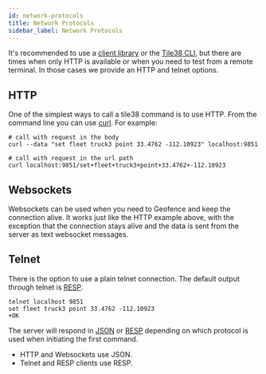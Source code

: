 ```yaml
---
id: network-protocols
title: Network Protocols
sidebar_label: Network Protocols
---
```




It's recommended to use a [client library](/clients) or the [Tile38 CLI](/topics/command-line-interface), but there are times when only HTTP is available or when you need to test from a remote terminal. In those cases we provide an HTTP and telnet options.

## HTTP

One of the simplest ways to call a tile38 command is to use HTTP. From the command line you can use [curl](https://curl.haxx.se/). For example:

```plaintext
# call with request in the body
curl --data "set fleet truck3 point 33.4762 -112.10923" localhost:9851

# call with request in the url path
curl localhost:9851/set+fleet+truck3+point+33.4762+-112.10923
```

## Websockets

Websockets can be used when you need to Geofence and keep the connection alive. It works just like the HTTP example above, with the exception that the connection stays alive and the data is sent from the server as text websocket messages.

## Telnet

There is the option to use a plain telnet connection. The default output through telnet is [RESP](http://redis.io/topics/protocol).

```plaintext
telnet localhost 9851
set fleet truck3 point 33.4762 -112.10923
+OK

```

The server will respond in [JSON](http://json.org) or [RESP](http://redis.io/topics/protocol) depending on which protocol is used when initiating the first command.

- HTTP and Websockets use JSON.
- Telnet and RESP clients use RESP.
